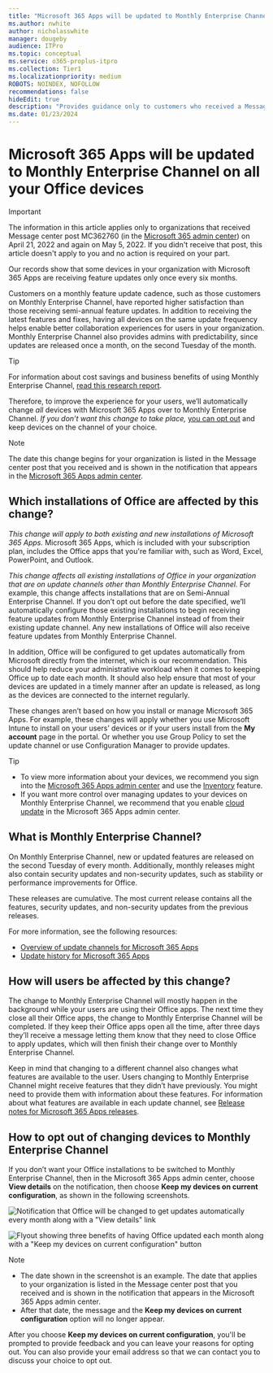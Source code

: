 ```yaml
---
title: "Microsoft 365 Apps will be updated to Monthly Enterprise Channel on all your Office devices"
ms.author: nwhite
author: nicholasswhite
manager: dougeby
audience: ITPro
ms.topic: conceptual
ms.service: o365-proplus-itpro
ms.collection: Tier1
ms.localizationpriority: medium
ROBOTS: NOINDEX, NOFOLLOW
recommendations: false
hideEdit: true
description: "Provides guidance only to customers who received a Message center post about their devices with Microsoft 365 Apps being updated to Monthly Enterprise Channel."
ms.date: 01/23/2024
---
```


# Microsoft 365 Apps will be updated to Monthly Enterprise Channel on all your Office devices

> [!IMPORTANT]
> The information in this article applies only to organizations that received Message center post MC362760 (in the [Microsoft 365 admin center](https://admin.cloud.microsoft/AdminPortal/Home#/MessageCenter)) on April 21, 2022 and again on May 5, 2022. If you didn't receive that post, this article doesn't apply to you and no action is required on your part.

Our records show that some devices in your organization with Microsoft 365 Apps are receiving feature updates only once every six months.

Customers on a monthly feature update cadence, such as those customers on Monthly Enterprise Channel, have reported higher satisfaction than those receiving semi-annual feature updates. In addition to receiving the latest features and fixes, having all devices on the same update frequency helps enable better collaboration experiences for users in your organization. Monthly Enterprise Channel also provides admins with predictability, since updates are released once a month, on the second Tuesday of the month.

> [!TIP]
> For information about cost savings and business benefits of using Monthly Enterprise Channel, [read this research report](https://cdn.techcommunity.microsoft.com/assets/Microsoft365/TotalEconomicImpactofMonthlyEnterpriseChannelForMicrosoft365Apps-Final-Aug-9-2021.pdf).

Therefore, to improve the experience for your users, we’ll automatically change *all* devices with Microsoft 365 Apps over to Monthly Enterprise Channel. *If you don’t want this change to take place,* [you can opt out](#how-to-opt-out-of-changing-devices-to-monthly-enterprise-channel) and keep devices on the channel of your choice.

> [!NOTE]
> The date this change begins for your organization is listed in the Message center post that you received and is shown in the notification that appears in the [Microsoft 365 Apps admin center](https://config.office.com).

## Which installations of Office are affected by this change?

*This change will apply to both existing and new installations of Microsoft 365 Apps.* Microsoft 365 Apps, which is included with your subscription plan, includes the Office apps that you're familiar with, such as Word, Excel, PowerPoint, and Outlook.

*This change affects all existing installations of Office in your organization that are on update channels other than Monthly Enterprise Channel.* For example, this change affects installations that are on Semi-Annual Enterprise Channel. If you don’t opt out before the date specified, we’ll automatically configure those existing installations to begin receiving feature updates from Monthly Enterprise Channel instead of from their existing update channel. Any new installations of Office will also receive feature updates from Monthly Enterprise Channel.

In addition, Office will be configured to get updates automatically from Microsoft directly from the internet, which is our recommendation. This should help reduce your administrative workload when it comes to keeping Office up to date each month. It should also help ensure that most of your devices are updated in a timely manner after an update is released, as long as the devices are connected to the internet regularly.

These changes aren’t based on how you install or manage Microsoft 365 Apps. For example, these changes will apply whether you use Microsoft Intune to install on your users’ devices or if your users install from the **My account** page in the portal. Or whether you use Group Policy to set the update channel or use Configuration Manager to provide updates.

> [!TIP]
> - To view more information about your devices, we recommend you sign into the [Microsoft 365 Apps admin center](https://config.office.com) and use the [Inventory](../admincenter/inventory.md) feature.
> - If you want more control over managing updates to your devices on Monthly Enterprise Channel, we recommend that you enable [cloud update](../admincenter/cloud-update.md) in the Microsoft 365 Apps admin center.

## What is Monthly Enterprise Channel?

On Monthly Enterprise Channel, new or updated features are released on the second Tuesday of every month. Additionally, monthly releases might also contain security updates and non-security updates, such as stability or performance improvements for Office.

These releases are cumulative. The most current release contains all the features, security updates, and non-security updates from the previous releases.

For more information, see the following resources:

- [Overview of update channels for Microsoft 365 Apps](../updates/overview-update-channels.md)
- [Update history for Microsoft 365 Apps](/officeupdates/update-history-microsoft365-apps-by-date)

## How will users be affected by this change?

The change to Monthly Enterprise Channel will mostly happen in the background while your users are using their Office apps. The next time they close all their Office apps, the change to Monthly Enterprise Channel will be completed. If they keep their Office apps open all the time, after three days they’ll receive a message letting them know that they need to close Office to apply updates, which will then finish their change over to Monthly Enterprise Channel.

Keep in mind that changing to a different channel also changes what features are available to the user. Users changing to Monthly Enterprise Channel might receive features that they didn’t have previously. You might need to provide them with information about these features. For information about what features are available in each update channel, see [Release notes for Microsoft 365 Apps releases](/officeupdates/release-notes-microsoft365-apps#release-notes-for-microsoft-365-apps-releases).

## How to opt out of changing devices to Monthly Enterprise Channel

If you don’t want your Office installations to be switched to Monthly Enterprise Channel, then in the Microsoft 365 Apps admin center, choose **View details** on the notification, then choose **Keep my devices on current configuration**, as shown in the following screenshots.

![Notification that Office will be changed to get updates automatically every month along with a "View details" link](../images/other/notification-monthly-enterprise-channel.png)

![Flyout showing three benefits of having Office updated each month along with a "Keep my devices on current configuration" button](../images/other/flyout-monthly-enterprise-channel.png)

> [!NOTE]
> - The date shown in the screenshot is an example. The date that applies to your organization is listed in the Message center post that you received and is shown in the notification that appears in the Microsoft 365 Apps admin center.
> - After that date, the message and the **Keep my devices on current configuration** option will no longer appear.

After you choose **Keep my devices on current configuration**, you'll be prompted to provide feedback and you can leave your reasons for opting out. You can also provide your email address so that we can contact you to discuss your choice to opt out.